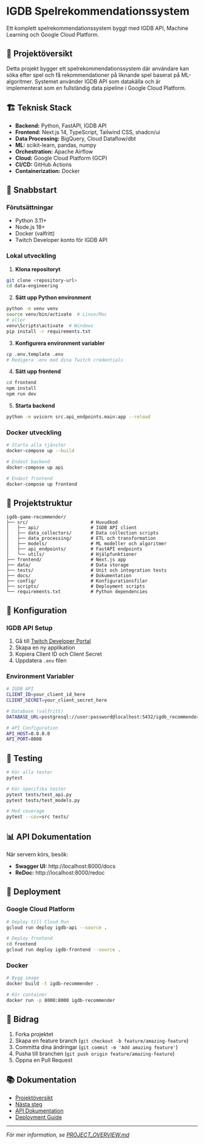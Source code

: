# IGDB Spelrekommendationssystem

Ett komplett spelrekommendationssystem byggt med IGDB API, Machine Learning och Google Cloud Platform.

## 🎯 Projektöversikt

Detta projekt bygger ett spelrekommendationssystem där användare kan söka efter spel och få rekommendationer på liknande spel baserat på ML-algoritmer. Systemet använder IGDB API som datakälla och är implementerat som en fullständig data pipeline i Google Cloud Platform.

## 🏗️ Teknisk Stack

- **Backend:** Python, FastAPI, IGDB API
- **Frontend:** Next.js 14, TypeScript, Tailwind CSS, shadcn/ui
- **Data Processing:** BigQuery, Cloud Dataflow/dbt
- **ML:** scikit-learn, pandas, numpy
- **Orchestration:** Apache Airflow
- **Cloud:** Google Cloud Platform (GCP)
- **CI/CD:** GitHub Actions
- **Containerization:** Docker

## 🚀 Snabbstart

### Förutsättningar

- Python 3.11+
- Node.js 18+
- Docker (valfritt)
- Twitch Developer konto för IGDB API

### Lokal utveckling

1. **Klona repositoryt**
```bash
git clone <repository-url>
cd data-engineering
```

2. **Sätt upp Python environment**
```bash
python -m venv venv
source venv/bin/activate  # Linux/Mac
# eller
venv\Scripts\activate  # Windows
pip install -r requirements.txt
```

3. **Konfigurera environment variabler**
```bash
cp .env.template .env
# Redigera .env med dina Twitch credentials
```

4. **Sätt upp frontend**
```bash
cd frontend
npm install
npm run dev
```

5. **Starta backend**
```bash
python -m uvicorn src.api_endpoints.main:app --reload
```

### Docker utveckling

```bash
# Starta alla tjänster
docker-compose up --build

# Endast backend
docker-compose up api

# Endast frontend
docker-compose up frontend
```

## 📁 Projektstruktur

```
igdb-game-recommender/
├── src/                       # Huvudkod
│   ├── api/                   # IGDB API client
│   ├── data_collectors/       # Data collection scripts
│   ├── data_processing/       # ETL och transformation
│   ├── models/                # ML modeller och algoritmer
│   ├── api_endpoints/         # FastAPI endpoints
│   └── utils/                 # Hjälpfunktioner
├── frontend/                  # Next.js app
├── data/                      # Data storage
├── tests/                     # Unit och integration tests
├── docs/                      # Dokumentation
├── config/                    # Konfigurationsfiler
├── scripts/                   # Deployment scripts
└── requirements.txt           # Python dependencies
```

## 🔧 Konfiguration

### IGDB API Setup

1. Gå till [Twitch Developer Portal](https://dev.twitch.tv)
2. Skapa en ny applikation
3. Kopiera Client ID och Client Secret
4. Uppdatera `.env` filen

### Environment Variabler

```bash
# IGDB API
CLIENT_ID=your_client_id_here
CLIENT_SECRET=your_client_secret_here

# Database (valfritt)
DATABASE_URL=postgresql://user:password@localhost:5432/igdb_recommender

# API Configuration
API_HOST=0.0.0.0
API_PORT=8000
```

## 🧪 Testing

```bash
# Kör alla tester
pytest

# Kör specifika tester
pytest tests/test_api.py
pytest tests/test_models.py

# Med coverage
pytest --cov=src tests/
```

## 📊 API Dokumentation

När servern körs, besök:
- **Swagger UI:** http://localhost:8000/docs
- **ReDoc:** http://localhost:8000/redoc

## 🚀 Deployment

### Google Cloud Platform

```bash
# Deploy till Cloud Run
gcloud run deploy igdb-api --source .

# Deploy frontend
cd frontend
gcloud run deploy igdb-frontend --source .
```

### Docker

```bash
# Bygg image
docker build -t igdb-recommender .

# Kör container
docker run -p 8000:8000 igdb-recommender
```

## 🤝 Bidrag

1. Forka projektet
2. Skapa en feature branch (`git checkout -b feature/amazing-feature`)
3. Committa dina ändringar (`git commit -m 'Add amazing feature'`)
4. Pusha till branchen (`git push origin feature/amazing-feature`)
5. Öppna en Pull Request


## 📚 Dokumentation

- [Projektöversikt](PROJECT_OVERVIEW.md)
- [Nästa steg](NEXT_STEPS.md)
- [API Dokumentation](docs/api.md)
- [Deployment Guide](docs/deployment.md)

---

*För mer information, se [PROJECT_OVERVIEW.md](PROJECT_OVERVIEW.md)*